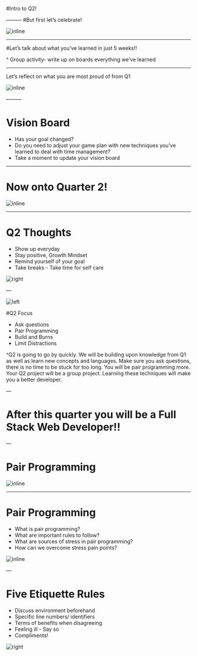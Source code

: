 
#Intro to Q2!

———
#But first let’s celebrate!

![inline](http://clipart-library.com/images/6iy5en9BT.jpg)

---

#Let’s talk about what you’ve learned in just 5 weeks!!

^ Group activity- write up on boards everything we’ve learned

---

Let’s reflect on what you are most proud of from Q1

![inline](https://static.pexels.com/photos/459225/pexels-photo-459225.jpeg)

———

# Vision Board
- Has your goal changed?
- Do you need to adjust your game plan with new techniques you’ve learned to deal with time management?
- Take a moment to update your vision board

---
# Now onto Quarter 2!

![inline](http://img-16.ccm2.net/L3N8NbCBgFkeEdPIDtdD-Z_8XjA=/d83dfb440bb64db3a1d9f7b3f66b985b/ccm-encyclopedia/cs-images-3-tier.gif)

---

# Q2 Thoughts
+ Show up everyday
+ Stay positive, Growth Mindset
+ Remind yourself of your goal
+ Take breaks - Take time for self care

![right](http://4.bp.blogspot.com/-3gYvK645zrY/VaLPQOVSL2I/AAAAAAAAAXI/2VTmnt3odtY/s640/b38c1f8787c66a642ecc420761a34f59.jpg)	

—

![left](https://cdn-images-1.medium.com/max/1600/1*p6y087prsXzCYL8lvW-qjQ.jpeg)

#Q2 Focus

+ Ask questions
+ Pair Programming
+ Build and Burns
+ Limit Distractions

 
^Q2 is going to go by quickly. We will be building upon knowledge from Q1 as well as learn new concepts and languages. Make sure you ask questions, there is no time to be stuck for too long. You will be pair programming more. Your Q2 project will be a group project. Learning these techniques will make you a better developer.

—

# After this quarter you will be a Full Stack Web Developer!!

—

# Pair Programming

![inline](https://www.youtube.com/watch?v=vgkahOzFH2Q)

---

# Pair Programming

- What is pair programming?
- What are important rules to follow?
- What are sources of stress in pair programming?
- How can we overcome stress pain points?

![inline](https://developer.atlassian.com/blog/2015/05/try-pair-programming/images/pairing-vocab.jpg)

—

# Five Etiquette Rules

+ Discuss environment beforehand
+ Specific line numbers/ identifiers
+ Terms of benefits when disagreeing
+ Feeling ill - Say so
+ Compliments!

![right](https://2creeks.com/wp-content/uploads/2017/08/etiquette.jpg)

